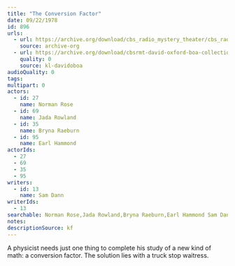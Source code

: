 ```yaml
---
title: "The Conversion Factor"
date: 09/22/1978
id: 896
urls: 
  - url: https://archive.org/download/cbs_radio_mystery_theater/cbs_radio_mystery_theater-0851-0900.zip/cbs_radio_mystery_theater-0851-0900%2Fcbsrmt_0896_the_conversation_factor.mp3
    source: archive-org
  - url: https://archive.org/download/cbsrmt-david-oxford-boa-collection/CBSRMT-780922-0896-The-Conversion-Factor-(128-48)_WBBM-JE-{BoA}.mp3
    quality: 0
    source: kl-davidoboa
audioQuality: 0
tags: 
multipart: 0
actors:  
  - id: 27
    name: Norman Rose  
  - id: 69
    name: Jada Rowland  
  - id: 35
    name: Bryna Raeburn  
  - id: 95
    name: Earl Hammond
actorIds:  
  - 27  
  - 69  
  - 35  
  - 95
writers:  
  - id: 13
    name: Sam Dann
writerIds:  
  - 13
searchable: Norman Rose,Jada Rowland,Bryna Raeburn,Earl Hammond Sam Dann
notes: 
descriptionSource: kf
---
```

A physicist needs just one thing to complete his study of a new kind of math: a conversion factor. The solution lies with a truck stop waitress.
